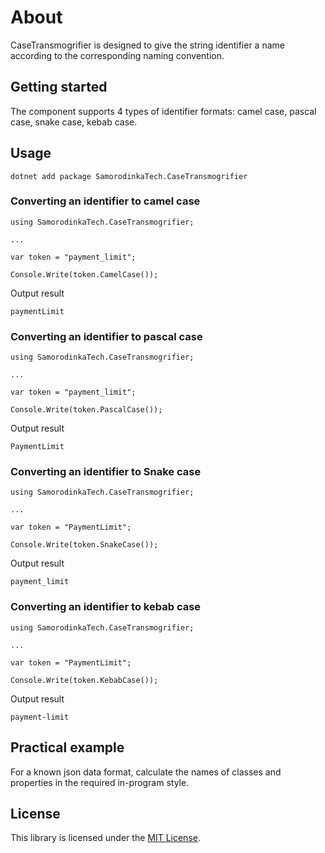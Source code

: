 # About

CaseTransmogrifier is designed to give the string identifier a name according to the corresponding naming convention.

## Getting started

The component supports 4 types of identifier formats: camel case, pascal case, snake case, kebab case.


## Usage

```
dotnet add package SamorodinkaTech.CaseTransmogrifier
```

### Converting an identifier to camel case
```
using SamorodinkaTech.CaseTransmogrifier;

...

var token = "payment_limit";

Console.Write(token.CamelCase());
```
Output result
```
paymentLimit
```

### Converting an identifier to pascal case
```
using SamorodinkaTech.CaseTransmogrifier;

...

var token = "payment_limit";

Console.Write(token.PascalCase());
```
Output result
```
PaymentLimit
```

### Converting an identifier to Snake case
```
using SamorodinkaTech.CaseTransmogrifier;

...

var token = "PaymentLimit";

Console.Write(token.SnakeCase());
```
Output result
```
payment_limit
```

### Converting an identifier to kebab case
```
using SamorodinkaTech.CaseTransmogrifier;

...

var token = "PaymentLimit";

Console.Write(token.KebabCase());
```
Output result
```
payment-limit
```

## Practical example

For a known json data format, calculate the names of classes and properties in the required in-program style.

## License

This library is licensed under the [MIT License](LICENSE).